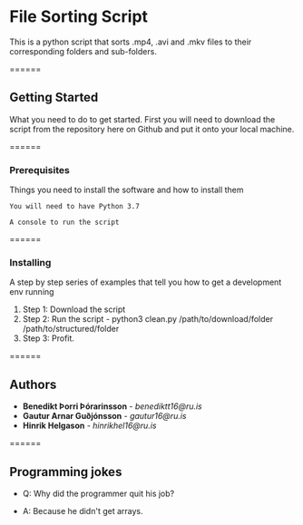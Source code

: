 # File Sorting Script

This is a python script that sorts .mp4, .avi and .mkv files to their corresponding folders and sub-folders.

======

## Getting Started

What you need to do to get started. First you will need to download the script from the repository here on Github and put it onto your local machine.

======

### Prerequisites

Things you need to install the software and how to install them

```
You will need to have Python 3.7

A console to run the script
```
======

### Installing

A step by step series of examples that tell you how to get a development env running

1. Step 1: Download the script
2. Step 2: Run the script - python3 clean.py /path/to/download/folder /path/to/structured/folder
3. Step 3: Profit.

======

## Authors

* **Benedikt Þorri Þórarinsson** - _benediktt16@ru.is_
* **Gautur Arnar Guðjónsson** - _gautur16@ru.is_
* **Hinrik Helgason** - _hinrikhel16@ru.is_

======

## Programming jokes

* Q: Why did the programmer quit his job?

* A: Because he didn't get arrays.